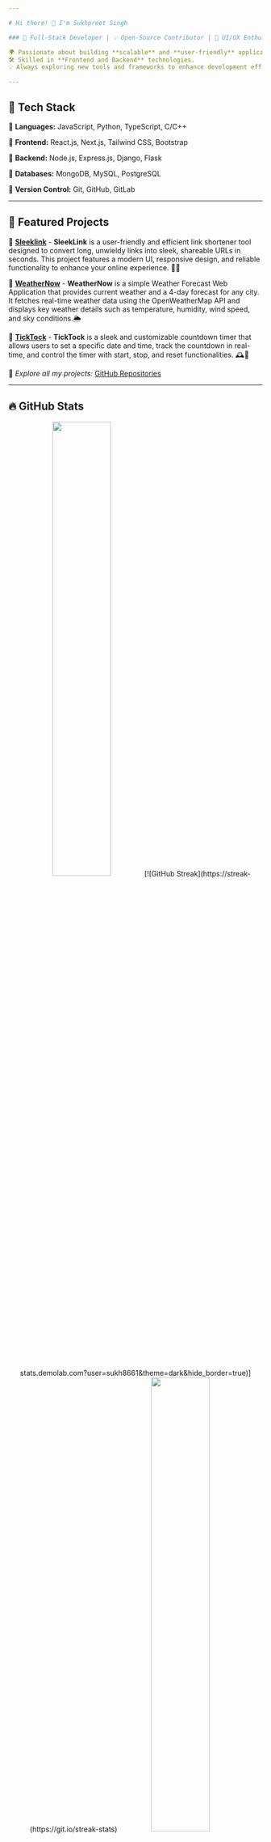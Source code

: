 ```yaml
---

# Hi there! 👋 I'm Sukhpreet Singh 

### 🚀 Full-Stack Developer | 💡 Open-Source Contributor | 🎨 UI/UX Enthusiast  

🌍 Passionate about building **scalable** and **user-friendly** applications.  
🛠 Skilled in **Frontend and Backend** technologies.  
💡 Always exploring new tools and frameworks to enhance development efficiency.  

---
```


## 🚀 Tech Stack  

🔹 **Languages:** JavaScript, Python, TypeScript, C/C++

🔹 **Frontend:** React.js, Next.js, Tailwind CSS, Bootstrap  

🔹 **Backend:** Node.js, Express.js, Django, Flask  

🔹 **Databases:** MongoDB, MySQL, PostgreSQL   

🔹 **Version Control:** Git, GitHub, GitLab  

---

## 📌 Featured Projects  

🔹 **[Sleeklink](https://github.com/sukh8661/SleekLink-Link-Shortener)** - **SleekLink** is a user-friendly and efficient link shortener tool designed to convert long, unwieldy links into sleek, shareable URLs in seconds. This project features a modern UI, responsive design, and reliable functionality to enhance your online experience. 🔗✨

🔹 **[WeatherNow](https://github.com/sukh8661/WeatherNow)** -  **WeatherNow** is a simple Weather Forecast Web Application that provides current weather and a 4-day forecast for any city. It fetches real-time weather data using the OpenWeatherMap API and displays key weather details such as temperature, humidity, wind speed, and sky conditions.🌦

🔹 **[TickTock](https://github.com/sukh8661/TickTock-Countdown-Timer)** - **TickTock** is a sleek and customizable countdown timer that allows users to set a specific date and time, track the countdown in real-time, and control the timer with start, stop, and reset functionalities. 🕰️🎯

📌 *Explore all my projects:* [GitHub Repositories](https://github.com/sukh8661?tab=repositories)  

---

## 🔥 GitHub Stats  

<p align="center">
  <img src="https://github-readme-streak-stats.herokuapp.com/?user=sukh8661&theme=radical&hide_border=true" width="48%" />
  [![GitHub Streak](https://streak-stats.demolab.com?user=sukh8661&theme=dark&hide_border=true)](https://git.io/streak-stats)
  <img src="https://github-readme-stats.vercel.app/api?username=sukh8661&show_icons=true&theme=radical&hide_border=true" width="48%" />
</p>

## 🔥 Most Used Languages
![Top Langs](https://github-readme-stats.vercel.app/api/top-langs/?username=sukh8661&layout=compact&theme=radical)

---

## 🤝 Let's Connect!  

🌎 **Portfolio:** [yourwebsite.com](https://yourwebsite.com)  
💼 **LinkedIn:** [linkedin.com/in/sukhpreet-singh-543651315/](https://www.linkedin.com/in/sukhpreet-singh-543651315/)

---

🌟 *If you like my work, consider giving a ⭐ on my repositories and following me!* 😊✨  

---
